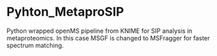 # Pyhton_MetaproSIP
Python wrapped openMS pipeline from KNIME for SIP analysis in metaproteomics. In this case MSGF is changed to MSFragger for faster spectrum matching.
